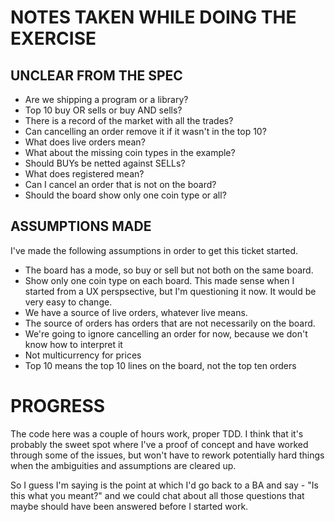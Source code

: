 # NOTES TAKEN WHILE DOING THE EXERCISE

## UNCLEAR FROM THE SPEC

* Are we shipping a program or a library? 
* Top 10 buy OR sells or buy AND sells?
* There is a record of the market with all the trades?
* Can cancelling an order remove it if it wasn't in the top 10?
* What does live orders mean?  
* What about the missing coin types in the example?
* Should BUYs be netted against SELLs?
* What does registered mean?
* Can I cancel an order that is not on the board?
* Should the board show only one coin type or all?

## ASSUMPTIONS MADE 

I've made the following assumptions in order to get this ticket started.

* The board has a mode, so buy or sell but not both on the same board.
* Show only one coin type on each board. This made sense when I started from a UX perspsective, but I'm questioning it now. It would be very easy to change.
* We have a source of live orders, whatever live means.
* The source of orders has orders that are not necessarily on the board.
* We're going to ignore cancelling an order for now, because we don't know how to interpret it
* Not multicurrency for prices
* Top 10 means the top 10 lines on the board, not the top ten orders

# PROGRESS

The code here was a couple of hours work, proper TDD. I think that it's probably the sweet spot where I've a proof of concept and have worked through some of the issues, but won't have to rework potentially hard things when the ambiguities and assumptions are cleared up.

So I guess I'm saying is the point at which I'd go back to a BA and say - "Is this what you meant?" and we could chat about all those questions that maybe should have been answered before I started work.  
